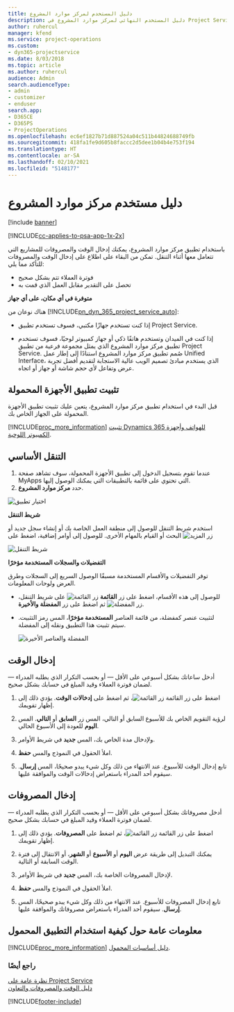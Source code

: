 ```yaml
---
title: دليل المستخدم لمركز موارد المشروع
description: دليل المستخدم النهائي لمركز موارد المشروع في Project Service
author: ruhercul
manager: kfend
ms.service: project-operations
ms.custom:
- dyn365-projectservice
ms.date: 8/03/2018
ms.topic: article
ms.author: ruhercul
audience: Admin
search.audienceType:
- admin
- customizer
- enduser
search.app:
- D365CE
- D365PS
- ProjectOperations
ms.openlocfilehash: ec6ef1827b71d887524a04c511b44824688749fb
ms.sourcegitcommit: 418fa1fe9d605b8faccc2d5dee1b04b4e753f194
ms.translationtype: HT
ms.contentlocale: ar-SA
ms.lasthandoff: 02/10/2021
ms.locfileid: "5148177"
---
```

# <a name="user-guide-for-project-resource-hub"></a>دليل مستخدم مركز موارد المشروع

[!include [banner](../includes/psa-now-project-operations.md)]

[!INCLUDE[cc-applies-to-psa-app-1x-2x](../includes/cc-applies-to-psa-app-1x-2x.md)]

باستخدام تطبيق مركز موارد المشروع، يمكنك إدخال الوقت والمصروفات للمشاريع التي تتعامل معها أثناء التنقل. تمكن من البقاء على اطلاع على إدخال الوقت والمصروفات للتأكد مما يلي:

- فوترة العملاء تتم بشكل صحيح
- تحصل على التقدير مقابل العمل الذي قمت به

**متوفرة في أي مكان، على أي جهاز**

هناك نوعان من [!INCLUDE[pn_dyn_365_project_service_auto](../includes/pn-dyn-365-project-service-auto.md)]: 

- إذا كنت تستخدم جهازًا مكتبي، فسوف تستخدم تطبيق Project Service. 

- إذا كنت في الميدان وتستخدم هاتفًا ذكي أو جهاز كمبيوتر لوحيًا، فسوف تستخدم تطبيق مركز موارد المشروع الذي يمثل مجموعة فرعية من تطبيق Project Service. صُمم تطبيق مركز موارد المشروع استنادًا إلى إطار عمل Unified Interface، الذي يستخدم مبادئ تصميم الويب عالية الاستجابة لتقديم أفضل تجربة عرض وتفاعل لأي حجم شاشة أو جهاز أو اتجاه. 


## <a name="install-the-mobile-app"></a>تثبيت تطبيق الأجهزة المحمولة
قبل البدء في استخدام تطبيق مركز موارد المشروع، يتعين عليك تثبيت تطبيق الأجهزة المحمولة على الجهاز الخاص بك. 

[!INCLUDE[proc_more_information](../includes/proc-more-information.md)] [تثبيت Dynamics 365 للهواتف وأجهزة الكمبيوتر اللوحية](https://docs.microsoft.com/dynamics365/mobile-app/install-dynamics-365-for-phones-and-tablets).

## <a name="basic-navigation"></a>التنقل الأساسي
1.  عندما تقوم بتسجيل الدخول إلى تطبيق الأجهزة المحمولة، سوف تشاهد صفحة MyApps التي تحتوي على قائمة بالتطبيقات التي يمكنك الوصول إليها. 
2.  حدد **مركز موارد المشروع**.

![اختيار تطبيق](media/chooseApp_1.png "اختيار تطبيق")

**شريط التنقل**

استخدم شريط التنقل للوصول إلى منطقة العمل الخاصة بك أو إنشاء سجل جديد أو البحث أو القيام بالمهام الأخرى. للوصول إلى أوامر إضافية، اضغط على ![زر المزيد](media/MoreButton.png "زر المزيد")

![شريط التنقل](media/NavBar_2.png "شريط التنقل")

**التفضيلات والسجلات المستخدمة مؤخرًا**

توفر التفضيلات والأقسام المستخدمة مسبقًا الوصول السريع إلى السجلات وطرق العرض ولوحات المعلومات. 

- للوصول إلى هذه الأقسام، اضغط على زر **القائمة** ![زر القائمة](media/MenuButton.png "زر القائمة") على شريط التنقل، ثم اضغط على زر **المفضلة والأخيرة** ![زر المفضلة](media/FavButton.png "زر المفضلة").

- لتثبيت عنصر كمفضلة، من قائمة العناصر **المستخدمة مؤخرًا**، المس رمز التثبيت. سيتم تثبيت هذا التطبيق ونقله إلى المفضلة.

  ![المفضلة والعناصر الأخيرة](media/Favs_3.png "المفضلة والعناصر الأخيرة")
 
## <a name="enter-time"></a>إدخال الوقت
أدخل ساعاتك بشكل أسبوعي على الأقل — أو بحسب التكرار الذي يطلبه المدراء — لضمان فوترة العملاء وقيد المبلغ في حسابك بشكل صحيح.

1. اضغط على زر القائمة ![زر القائمة](media/MenuButton.png "زر القائمة")، ثم اضغط على **إدخالات الوقت**. يؤدي ذلك إلى إظهار تقويمك.

2. لرؤية التقويم الخاص بك للأسبوع السابق أو التالي، المس زر **السابق** أو **التالي**. المس **اليوم** للعودة إلى الأسبوع الحالي.

3. ولإدخال مدة الخاص بك، المس **جديد** في شريط الأوامر. 

4. املأ الحقول في النموذج والمس **حفظ**.

5. تابع إدخال الوقت للأسبوع. عند الانتهاء من ذلك وكل شيء يبدو صحيحًا، المس **إرسال**. سيقوم أحد المدراء باستعراض إدخالات الوقت والموافقة عليها.

## <a name="enter-expenses"></a>إدخال المصروفات 
أدخل مصروفاتك بشكل أسبوعي على الأقل — أو بحسب التكرار الذي يطلبه المدراء — لضمان فوترة العملاء وقيد المبلغ في حسابك بشكل صحيح.

1. اضغط على زر القائمة ![زر القائمة](media/MenuButton.png "زر القائمة")، ثم اضغط على **المصروفات**. يؤدي ذلك إلى إظهار تقويمك.

2. يمكنك التبديل إلى طريقة عرض **اليوم** أو **الأسبوع** أو **الشهر**، أو الانتقال إلى فترة الوقت السابقة أو التالية. 

3. لإدخال المصروفات الخاصة بك، المس **جديد** في شريط الأوامر. 

4. املأ الحقول في النموذج والمس **حفظ**.

5. تابع إدخال المصروفات للأسبوع. عند الانتهاء من ذلك وكل شيء يبدو صحيحًا، المس **إرسال**. سيقوم أحد المدراء باستعراض مصروفاتك والموافقة عليها.

## <a name="general-information-on-how-to-use-the-mobile-app"></a>معلومات عامة حول كيفية استخدام التطبيق المحمول 
[!INCLUDE[proc_more_information](../includes/proc-more-information.md)] [دليل أساسيات المحمول](https://docs.microsoft.com/dynamics365/mobile-app/dynamics-365-phones-tablets-users-guide).

### <a name="see-also"></a>راجع أيضًا  
 [نظرة عامة على Project Service](../psa/overview.md)   
 [دليل الوقت والمصروفات والتعاون](../psa/time-expense-collaboration-guide.md)   
 


[!INCLUDE[footer-include](../includes/footer-banner.md)]